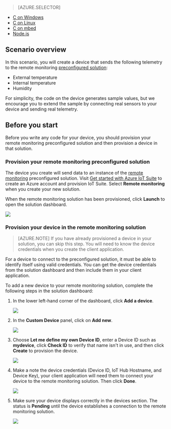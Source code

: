> [AZURE.SELECTOR]
- [C on Windows](/documentation/articles/iot-suite-connecting-devices)
- [C on Linux](/documentation/articles/iot-suite-connecting-devices-linux)
- [C on mbed](/documentation/articles/iot-suite-connecting-devices-mbed)
- [Node.js](/documentation/articles/iot-suite-connecting-devices-node)

## Scenario overview

In this scenario, you will create a device that sends the following telemetry to the remote monitoring [preconfigured solution][lnk-what-are-preconfig-solutions]:

- External temperature
- Internal temperature
- Humidity

For simplicity, the code on the device generates sample values, but we encourage you to extend the sample by connecting real sensors to your device and sending real telemetry.

## Before you start

Before you write any code for your device, you should provision your remote monitoring preconfigured solution and then provision a device in that solution.

### Provision your remote monitoring preconfigured solution

The device you create will send data to an instance of the [remote monitoring][lnk-remote-monitoring] preconfigured solution. Visit [Get started with Azure IoT Suite][lnk-getstarted] to create an Azure account and provision IoT Suite. Select **Remote monitoring** when you create your new solution.

When the remote monitoring solution has been provisioned, click **Launch** to open the solution dashboard.

![][img-dashboard]

### Provision your device in the remote monitoring solution

> [AZURE.NOTE] If you have already provisioned a device in your solution, you can skip this step. You will need to know the device credentials when you create the client application.

For a device to connect to the preconfigured solution, it must be able to identify itself using valid credentials. You can get the device credentials from the solution dashboard and then include them in your client application. 

To add a new device to your remote monitoring solution, complete the following steps in the solution dashboard:

1.  In the lower left-hand corner of the dashboard, click **Add a device**.

    ![][1]

2.  In the **Custom Device** panel, click on **Add new**.

    ![][2]

3.  Choose **Let me define my own Device ID**, enter a Device ID such as **mydevice**, click **Check ID** to verify that name isn't in use, and then click **Create** to provision the device.

    ![][3]

5. Make a note the device credentials (Device ID, IoT Hub Hostname, and Device Key), your client application will need them to connect your device to the remote monitoring solution. Then click **Done**.

    ![][4]

6. Make sure your device displays correctly in the devices section. The status is **Pending** until the device establishes a connection to the remote monitoring solution.

    ![][5]

[img-dashboard]: ./media/iot-suite-selector-connecting/dashboard.png
[1]: ./media/iot-suite-selector-connecting/suite0.png
[2]: ./media/iot-suite-selector-connecting/suite1.png
[3]: ./media/iot-suite-selector-connecting/suite2.png
[4]: ./media/iot-suite-selector-connecting/suite3.png
[5]: ./media/iot-suite-selector-connecting/suite5.png

[lnk-getstarted]: http://www.microsoft.com/server-cloud/internet-of-things/getting-started.aspx
[lnk-what-are-preconfig-solutions]: ../articles/iot-suite/iot-suite-what-are-preconfigured-solutions.md
[lnk-remote-monitoring]: ../articles/iot-suite/iot-suite-remote-monitoring-sample-walkthrough.md
